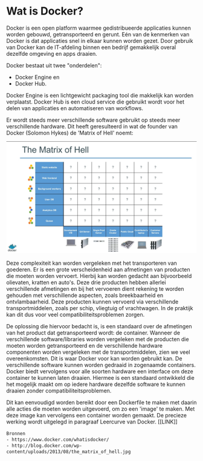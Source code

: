 # Wat is Docker?
Docker is een open platform waarmee gedistribueerde applicaties kunnen worden gebouwd, getransporteerd en gerunt. Eén van de kenmerken van Docker is dat applicaties snel in elkaar kunnen worden gezet. Door gebruik van Docker kan de IT-afdeling binnen een bedrijf gemakkelijk overal dezelfde omgeving en apps draaien.

Docker bestaat uit twee "onderdelen":

- Docker Engine en
- Docker Hub.

Docker Engine is een lichtgewicht packaging tool die makkelijk kan worden verplaatst. Docker Hub is een cloud service die gebruikt wordt voor het delen van applicaties en automatiseren van workflows.

Er wordt steeds meer verschillende software gebruikt op steeds meer verschillende hardware. Dit heeft geresulteerd in wat de founder van Docker (Solomon Hykes) de 'Matrix of Hell' noemt:

![Matrix of Hell](../../assets/the_matrix_of_hell.jpg "The Matrix of Hell")

Deze complexiteit kan worden vergeleken met het transporteren van goederen. Er is een grote verscheidenheid aan afmetingen van producten die moeten worden vervoert. Hierbij kan worden gedacht aan bijvoorbeeld olievaten, kratten en auto's. Deze drie producten hebben allerlei verschillende afmetingen en bij het vervoeren dient rekening te worden gehouden met verschillende aspecten, zoals breekbaarheid en ontvlambaarheid. Deze producten kunnen vervoerd via verschillende transportmiddelen, zoals per schip, vliegtuig of vrachtwagen. In de praktijk kan dit dus voor veel compatibiliteitsproblemen zorgen.

De oplossing die hiervoor bedacht is, is een standaard over de afmetingen van het product dat getransporteerd wordt: de container. Wanneer de verschillende software/libraries worden vergeleken met de producten die moeten worden getransporteerd en de verschillende hardware componenten worden vergeleken met de transportmiddelen, zien we veel overeenkomsten. Dit is waar Docker voor kan worden gebruikt kan. De verschillende software kunnen worden gedraaid in zogenaamde containers. Docker biedt vervolgens voor alle soorten hardware een interface om deze container te kunnen laten draaien. Hiermee is een standaard ontwikkeld die het mogelijk maakt om op iedere hardware dezelfde software te kunnen draaien zonder compatibiliteitsproblemen.

Dit kan eenvoudigd worden bereikt door een Dockerfile te maken met daarin alle acties die moeten worden uitgevoerd, om zo een 'image' te maken. Met deze image kan vervolgens een container worden gemaakt. De precieze werking wordt uitgelegd in paragraaf Leercurve van Docker. [[LINK]]


```
Bronnen
- https://www.docker.com/whatisdocker/
- http://blog.docker.com/wp-content/uploads/2013/08/the_matrix_of_hell.jpg
```

